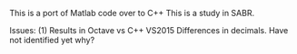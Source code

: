 This is a port of Matlab code over to C++
This is a study in SABR.

Issues:
(1)  Results in Octave vs C++ VS2015 
	 Differences in decimals.  Have not identified yet why?